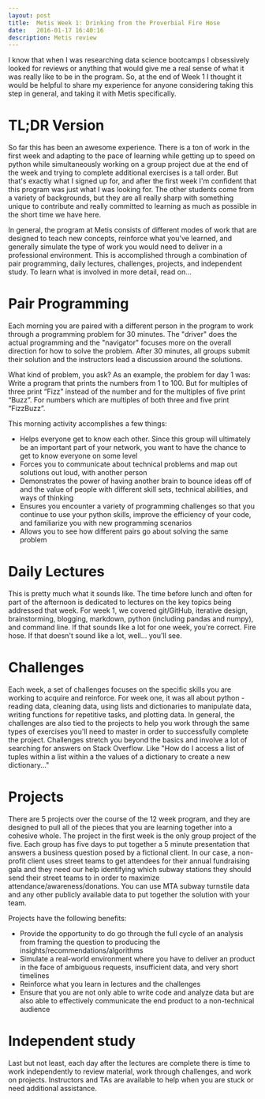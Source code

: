 ```yaml
---
layout: post
title:  Metis Week 1: Drinking from the Proverbial Fire Hose
date:   2016-01-17 16:40:16
description: Metis review
---
```


I know that when I was researching data science bootcamps I obsessively looked for reviews or anything that would give me a real sense of what it was really like to be in the program. So, at the end of Week 1 I thought it would be helpful to share my experience for anyone considering taking this step in general, and taking it with Metis specifically.

# TL;DR Version

So far this has been an awesome experience. There is a ton of work in the first week and adapting to the pace of learning while getting up to speed on python while simultaneously working on a group project due at the end of the week and trying to complete additional exercises is a tall order. But that's exactly what I signed up for, and after the first week I'm confident that this program was just what I was looking for. The other students come from a variety of backgrounds, but they are all really sharp with something unique to contribute and really committed to learning as much as possible in the short time we have here.

In general, the program at Metis consists of different modes of work that are designed to teach new concepts, reinforce what you've learned, and generally simulate the type of work you would need to deliver in a professional environment. This is accomplished through a combination of pair programming, daily lectures, challenges, projects, and independent study. To learn what is involved in more detail, read on...

# Pair Programming

Each morning you are paired with a different person in the program to work through a programming problem for 30 minutes. The "driver" does the actual programming and the "navigator" focuses more on the overall direction for how to solve the problem. After 30 minutes, all groups submit their solution and the instructors lead a discussion around the solutions.

What kind of problem, you ask? As an example, the problem for day 1 was: Write a program that prints the numbers from 1 to 100. But for multiples of three print “Fizz” instead of the number and for the multiples of five print “Buzz”. For numbers which are multiples of both three and five print “FizzBuzz”.

This morning activity accomplishes a few things:
* Helps everyone get to know each other. Since this group will ultimately be an important part of your network, you want to have the chance to get to know everyone on some level
* Forces you to communicate about technical problems and map out solutions out loud, with another person
* Demonstrates the power of having another brain to bounce ideas off of and the value of people with different skill sets, technical abilities, and ways of thinking
* Ensures you encounter a variety of programming challenges so that you continue to use your python skills, improve the efficiency of your code, and familiarize you with new programming scenarios
* Allows you to see how different pairs go about solving the same problem

# Daily Lectures

This is pretty much what it sounds like. The time before lunch and often for part of the afternoon is dedicated to lectures on the key topics being addressed that week. For week 1, we covered git/GitHub, iterative design, brainstorming, blogging, markdown, python (including pandas and numpy), and command line. If that sounds like a lot for one week, you're correct. Fire hose. If that doesn't sound like a lot, well... you'll see.

# Challenges

Each week, a set of challenges focuses on the specific skills you are working to acquire and reinforce. For week one, it was all about python - reading data, cleaning data, using lists and dictionaries to manipulate data, writing functions for repetitive tasks, and plotting data. In general, the challenges are also tied to the projects to help you work through the same types of exercises you'll need to master in order to successfully complete the project. Challenges stretch you beyond the basics and involve a lot of searching for answers on Stack Overflow. Like "How do I access a list of tuples within a list within a the values of a dictionary to create a new dictionary..."

# Projects

There are 5 projects over the course of the 12 week program, and they are designed to pull all of the pieces that you are learning together into a cohesive whole. The project in the first week is the only group project of the five. Each group has five days to put together a 5 minute presentation that answers a business question posed by a fictional client. In our case, a non-profit client uses street teams to get attendees for their annual fundraising gala and they need our help identifying which subway stations they should send their street teams to in order to maximize attendance/awareness/donations. You can use MTA subway turnstile data and any other publicly available data to put together the solution with your team.

Projects have the following benefits:
* Provide the opportunity to do go through the full cycle of an analysis from framing the question to producing the insights/recommendations/algorithms 
* Simulate a real-world environment where you have to deliver an product in the face of ambiguous requests, insufficient data, and very short timelines
* Reinforce what you learn in lectures and the challenges
* Ensure that you are not only able to write code and analyze data but are also able to effectively communicate the end product to a non-technical audience

# Independent study

Last but not least, each day after the lectures are complete there is time to work independently to review material, work through challenges, and work on projects. Instructors and TAs are available to help when you are stuck or need additional assistance.